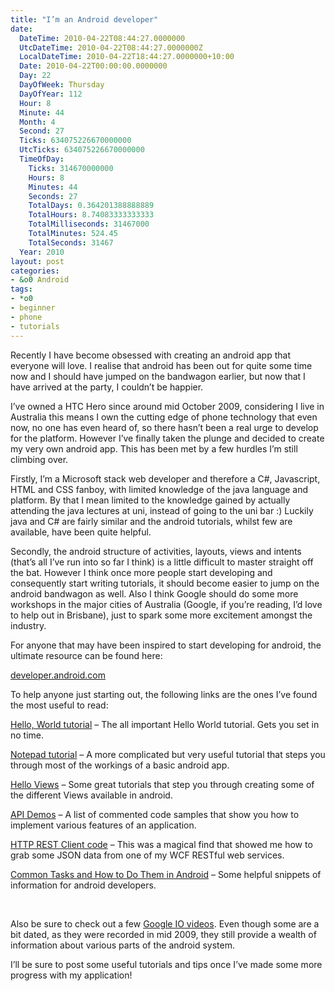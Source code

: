 ```yaml
---
title: "I’m an Android developer"
date:
  DateTime: 2010-04-22T08:44:27.0000000
  UtcDateTime: 2010-04-22T08:44:27.0000000Z
  LocalDateTime: 2010-04-22T18:44:27.0000000+10:00
  Date: 2010-04-22T00:00:00.0000000
  Day: 22
  DayOfWeek: Thursday
  DayOfYear: 112
  Hour: 8
  Minute: 44
  Month: 4
  Second: 27
  Ticks: 634075226670000000
  UtcTicks: 634075226670000000
  TimeOfDay:
    Ticks: 314670000000
    Hours: 8
    Minutes: 44
    Seconds: 27
    TotalDays: 0.364201388888889
    TotalHours: 8.74083333333333
    TotalMilliseconds: 31467000
    TotalMinutes: 524.45
    TotalSeconds: 31467
  Year: 2010
layout: post
categories:
- &o0 Android
tags:
- *o0
- beginner
- phone
- tutorials
---
```


<p>Recently I have become obsessed with creating an android app that everyone will love. I realise that android has been out for quite some time now and I should have jumped on the bandwagon earlier, but now that I have arrived at the party, I couldn’t be happier.</p>  <p>I’ve owned a HTC Hero since around mid October 2009, considering I live in Australia this means I own the cutting edge of phone technology that even now, no one has even heard of, so there hasn’t been a real urge to develop for the platform. However I’ve finally taken the plunge and decided to create my very own android app. This has been met by a few hurdles I’m still climbing over.</p>  <p>Firstly, I’m a Microsoft stack web developer and therefore a C#, Javascript, HTML and CSS fanboy, with limited knowledge of the java language and platform. By that I mean limited to the knowledge gained by actually attending the java lectures at uni, instead of going to the uni bar :) Luckily java and C# are fairly similar and the android tutorials, whilst few are available, have been quite helpful.</p>  <p>Secondly, the android structure of activities, layouts, views and intents (that’s all I’ve run into so far I think) is a little difficult to master straight off the bat. However I think once more people start developing and consequently start writing tutorials, it should become easier to jump on the android bandwagon as well. Also I think Google should do some more workshops in the major cities of Australia (Google, if you’re reading, I’d love to help out in Brisbane), just to spark some more excitement amongst the industry.</p>  <p>For anyone that may have been inspired to start developing for android, the ultimate resource can be found here:</p>  <p><a title="Android Development Home" href="http://developer.android.com">developer.android.com</a></p>  <p>To help anyone just starting out, the following links are the ones I’ve found the most useful to read:</p>  <p><a title="Hello, World tutorial" href="http://developer.android.com/resources/tutorials/hello-world.html">Hello, World tutorial</a> – The all important Hello World tutorial. Gets you set in no time.</p>  <p><a title="Notepad tutorial" href="http://developer.android.com/resources/tutorials/notepad/index.html">Notepad tutorial</a> – A more complicated but very useful tutorial that steps you through most of the workings of a basic android app.</p>  <p><a title="Hello Views" href="http://developer.android.com/resources/tutorials/views/index.html">Hello Views</a> – Some great tutorials that step you through creating some of the different Views available in android.</p>  <p><a title="API Demos" href="http://developer.android.com/resources/samples/ApiDemos/index.html">API Demos</a> – A list of commented code samples that show you how to implement various features of an application.</p>  <p><a title="HTTP REST Client code" href="http://senior.ceng.metu.edu.tr/2009/praeda/2009/01/11/a-simple-restful-client-at-android/">HTTP REST Client code</a> – This was a magical find that showed me how to grab some JSON data from one of my WCF RESTful web services.</p>  <p><a title="Common Tasks and How to Do Them in Android" href="http://developer.android.com/guide/appendix/faq/commontasks.html">Common Tasks and How to Do Them in Android</a> – Some helpful snippets of information for android developers.</p>  <p>&#160;</p>  <p>Also be sure to check out a few <a title="Google IO videos" href="http://code.google.com/events/io/2009/">Google IO videos</a>. Even though some are a bit dated, as they were recorded in mid 2009, they still provide a wealth of information about various parts of the android system.</p>  <p>I’ll be sure to post some useful tutorials and tips once I’ve made some more progress with my application! </p>